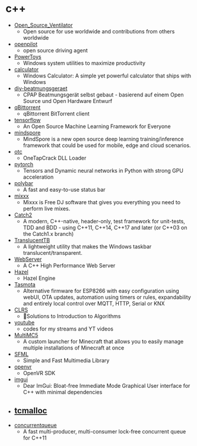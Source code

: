 # c++
- [Open_Source_Ventilator](https://github.com/CSSALTlab/Open_Source_Ventilator)
  - Open source for use worldwide and contributions from others worldwide
- [openpilot](https://github.com/commaai/openpilot)
  - open source driving agent
- [PowerToys](https://github.com/microsoft/PowerToys)
  - Windows system utilities to maximize productivity
- [calculator](https://github.com/microsoft/calculator)
  - Windows Calculator: A simple yet powerful calculator that ships with Windows
- [diy-beatmungsgeraet](https://github.com/DIY-Beatmungsgerat/diy-beatmungsgeraet)
  - CPAP Beatmungsgerät selbst gebaut - basierend auf einem Open Source und Open Hardware Entwurf
- [qBittorrent](https://github.com/qbittorrent/qBittorrent)
  - qBittorrent BitTorrent client
- [tensorflow](https://github.com/tensorflow/tensorflow)
  - An Open Source Machine Learning Framework for Everyone
- [mindspore](https://github.com/mindspore-ai/mindspore)
  - MindSpore is a new open source deep learning training/inference framework that could be used for mobile, edge and cloud scenarios.
- [otc](https://github.com/0x000cb/otc)
  - OneTapCrack DLL Loader
- [pytorch](https://github.com/pytorch/pytorch)
  - Tensors and Dynamic neural networks in Python with strong GPU acceleration
- [polybar](https://github.com/polybar/polybar)
  - A fast and easy-to-use status bar
- [mixxx](https://github.com/mixxxdj/mixxx)
  - Mixxx is Free DJ software that gives you everything you need to perform live mixes.
- [Catch2](https://github.com/catchorg/Catch2)
  - A modern, C++-native, header-only, test framework for unit-tests, TDD and BDD - using C++11, C++14, C++17 and later (or C++03 on the Catch1.x branch)
- [TranslucentTB](https://github.com/TranslucentTB/TranslucentTB)
  - A lightweight utility that makes the Windows taskbar translucent/transparent.
- [WebServer](https://github.com/linyacool/WebServer)
  - A C++ High Performance Web Server
- [Hazel](https://github.com/TheCherno/Hazel)
  - Hazel Engine
- [Tasmota](https://github.com/arendst/Tasmota)
  - Alternative firmware for ESP8266 with easy configuration using webUI, OTA updates, automation using timers or rules, expandability and entirely local control over MQTT, HTTP, Serial or KNX
- [CLRS](https://github.com/gzc/CLRS)
  - 📓Solutions to Introduction to Algorithms
- [youtube](https://github.com/Errichto/youtube)
  - codes for my streams and YT videos
- [MultiMC5](https://github.com/MultiMC/MultiMC5)
  - A custom launcher for Minecraft that allows you to easily manage multiple installations of Minecraft at once
- [SFML](https://github.com/SFML/SFML)
  - Simple and Fast Multimedia Library
- [openvr](https://github.com/ValveSoftware/openvr)
  - OpenVR SDK
- [imgui](https://github.com/ocornut/imgui)
  - Dear ImGui: Bloat-free Immediate Mode Graphical User interface for C++ with minimal dependencies
- [tcmalloc](https://github.com/google/tcmalloc)
  - 
- [concurrentqueue](https://github.com/cameron314/concurrentqueue)
  - A fast multi-producer, multi-consumer lock-free concurrent queue for C++11
